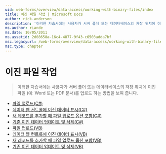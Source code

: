 ```yaml
---
uid: web-forms/overview/data-access/working-with-binary-files/index
title: 이진 파일 작업 | Microsoft Docs
author: rick-anderson
description: '이러한 자습서에는 사용자가 서버 폴더 또는 데이터베이스의 저장 위치에 이진 파일 (예: Word 또는 PDF 문서)를 업로드 하는 방법을 보여 줍니다.'
ms.author: riande
ms.date: 10/05/2011
ms.assetid: 2d08658a-16c4-4877-9f43-c6503adda7bf
msc.legacyurl: /web-forms/overview/data-access/working-with-binary-files
msc.type: chapter
---
```

<a name="working-with-binary-files"></a>이진 파일 작업
====================
> 이러한 자습서에는 사용자가 서버 폴더 또는 데이터베이스의 저장 위치에 이진 파일 (예: Word 또는 PDF 문서)를 업로드 하는 방법을 보여 줍니다.


- [파일 업로드(C#)](uploading-files-cs.md)
- [데이터 웹 컨트롤에 이진 데이터 표시(C#)](displaying-binary-data-in-the-data-web-controls-cs.md)
- [새 레코드를 추가할 때 파일 업로드 옵션 포함(C#)](including-a-file-upload-option-when-adding-a-new-record-cs.md)
- [기존 이진 데이터 업데이트 및 삭제(C#)](updating-and-deleting-existing-binary-data-cs.md)
- [파일 업로드(VB)](uploading-files-vb.md)
- [데이터 웹 컨트롤에 이진 데이터 표시(VB)](displaying-binary-data-in-the-data-web-controls-vb.md)
- [새 레코드를 추가할 때 파일 업로드 옵션 포함(VB)](including-a-file-upload-option-when-adding-a-new-record-vb.md)
- [기존 이진 데이터 업데이트 및 삭제(VB)](updating-and-deleting-existing-binary-data-vb.md)

